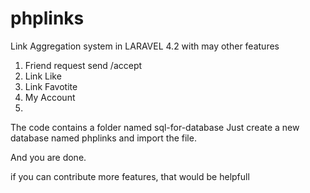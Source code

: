 # phplinks
Link Aggregation system in LARAVEL 4.2 with may other features 

1. Friend request send /accept
2. Link Like
3. Link Favotite
4. My Account
5. 
The code contains a folder named sql-for-database 
Just create a new database named phplinks and import the file.

And you are done.

if you can contribute more features, that would be helpfull


